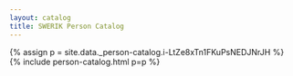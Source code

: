 ```yaml
---
layout: catalog
title: SWERIK Person Catalog
---
```

{% assign p = site.data._person-catalog.i-LtZe8xTn1FKuPsNEDJNrJH %}
{% include person-catalog.html p=p %}

